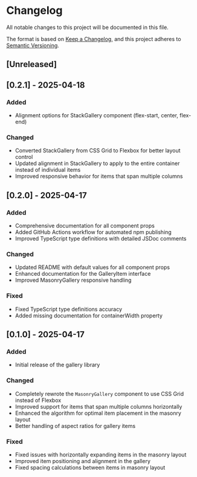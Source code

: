 # Changelog

All notable changes to this project will be documented in this file.

The format is based on [Keep a Changelog](https://keepachangelog.com/en/1.0.0/),
and this project adheres to [Semantic Versioning](https://semver.org/spec/v2.0.0.html).

## [Unreleased]

## [0.2.1] - 2025-04-18

### Added
- Alignment options for StackGallery component (flex-start, center, flex-end)

### Changed
- Converted StackGallery from CSS Grid to Flexbox for better layout control
- Updated alignment in StackGallery to apply to the entire container instead of individual items
- Improved responsive behavior for items that span multiple columns

## [0.2.0] - 2025-04-17

### Added
- Comprehensive documentation for all component props
- Added GitHub Actions workflow for automated npm publishing
- Improved TypeScript type definitions with detailed JSDoc comments

### Changed
- Updated README with default values for all component props
- Enhanced documentation for the GalleryItem interface
- Improved MasonryGallery responsive handling

### Fixed
- Fixed TypeScript type definitions accuracy
- Added missing documentation for containerWidth property

## [0.1.0] - 2025-04-17

### Added
- Initial release of the gallery library

### Changed
- Completely rewrote the `MasonryGallery` component to use CSS Grid instead of Flexbox
- Improved support for items that span multiple columns horizontally
- Enhanced the algorithm for optimal item placement in the masonry layout
- Better handling of aspect ratios for gallery items

### Fixed
- Fixed issues with horizontally expanding items in the masonry layout
- Improved item positioning and alignment in the gallery
- Fixed spacing calculations between items in masonry layout 
